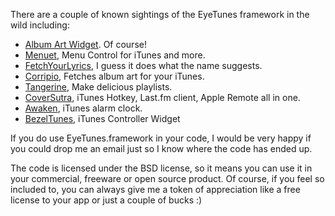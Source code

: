 There are a couple of known sightings of the EyeTunes framework in the
wild including:

  * [Album Art Widget](http://www.liquidx.net/albumartwidget/). Of course!
  * [Menuet](http://menuetapp.com/index.php), Menu Control for iTunes and more.
  * [FetchYourLyrics](http://www.jcs.santos.nom.br/fyl/fyl.html), I guess it does what the name suggests.
  * [Corripio](http://nclasssoftware.com/index.php/nClassSoftware/corripio/), Fetches album art for your iTunes.
  * [Tangerine](http://www.potionfactory.com/), Make delicious playlists.
  * [CoverSutra](http://coversutra.com/), iTunes Hotkey, Last.fm client, Apple Remote all in one.
  * [Awaken](http://www.embraceware.com/software/), iTunes alarm clock.
  * [BezelTunes](http://www.apple.com/downloads/dashboard/music/bezeltunes.html), iTunes Controller Widget

If you do use EyeTunes.framework in your code, I would be very happy if you could drop me an email just so I know where the code has ended up.

The code is licensed under the BSD license, so it means you can use it in your commercial, freeware or open source product. Of course, if you feel so included to, you can always give me a token of appreciation like a free license to your app or just a couple of bucks :)